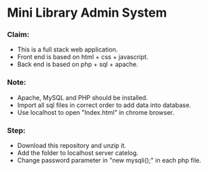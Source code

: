 <html>
    <body style="margin:0;">
        <h1>Mini Library Admin System</h1>
        <h3>Claim:</h3>
        <ul>
            <li>This is a full stack web application.</li>
            <li>Front end is based on html + css + javascript.</li>
            <li>Back end is based on php + sql + apache.</li>
        </ul>
        <h3>Note:</h3>
        <ul>
            <li>Apache, MySQL and PHP should be installed.</li>
            <li>Import all sql files in correct order to add data into database.</li>
            <li>Use localhost to open "Index.html" in chrome browser.</li>
        </ul>
        <h3>Step:</h3>
        <ul>
            <li>Download this repository and unzip it.</li>
            <li>Add the folder to localhost server catelog.</li>
            <li>Change password parameter in "new mysqli();" in each php file.</li>
        </ul>
    </body>
</html>
